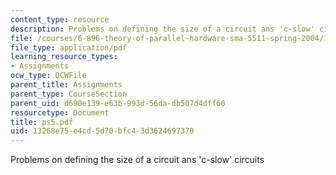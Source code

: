 ```yaml
---
content_type: resource
description: Problems on defining the size of a circuit ans 'c-slow' circuits
file: /courses/6-896-theory-of-parallel-hardware-sma-5511-spring-2004/13268e75e4cd5d70bfc43d3624697370_ps5.pdf
file_type: application/pdf
learning_resource_types:
- Assignments
ocw_type: OCWFile
parent_title: Assignments
parent_type: CourseSection
parent_uid: d690e139-e63b-993d-56da-db507d4dff60
resourcetype: Document
title: ps5.pdf
uid: 13268e75-e4cd-5d70-bfc4-3d3624697370
---
```

Problems on defining the size of a circuit ans 'c-slow' circuits

